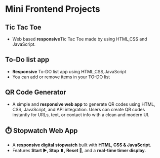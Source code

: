 # Mini Frontend Projects
## Tic Tac Toe
- Web based **responsive**Tic Tac Toe made by using HTML,CSS and JavaScript.
## To-Do list app 
- **Responsive** To-DO list app using HTML,CSS,JavaScript
- You can add or remove items in your TO-DO list
## QR Code Generator
- A simple and **responsive web app** to generate QR codes using HTML, CSS, JavaScript, and API integration. Users can create QR codes instantly for URLs, text, or contact info with a clean and modern UI.
## ⏱️ Stopwatch Web App
- A **responsive digital stopwatch** built with **HTML, CSS & JavaScript**.  
- Features **Start ▶️, Stop ⏸️, Reset 🔄**, and a **real-time timer display**.
